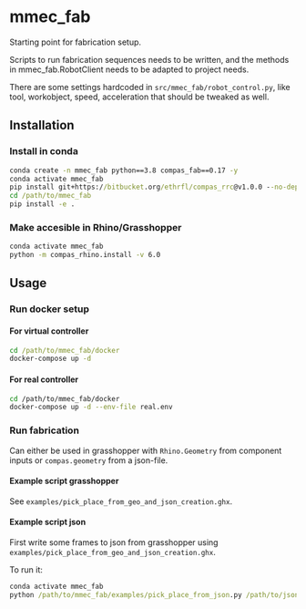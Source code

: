 # mmec_fab

Starting point for fabrication setup.

Scripts to run fabrication sequences needs to be written, and the methods in mmec_fab.RobotClient needs to be adapted to project needs.

There are some settings hardcoded in `src/mmec_fab/robot_control.py`, like tool,
workobject, speed, acceleration that should be tweaked as well.

## Installation

### Install in conda

```cmd
conda create -n mmec_fab python==3.8 compas_fab==0.17 -y
conda activate mmec_fab
pip install git+https://bitbucket.org/ethrfl/compas_rrc@v1.0.0 --no-deps
cd /path/to/mmec_fab
pip install -e .
```

### Make accesible in Rhino/Grasshopper

```cmd
conda activate mmec_fab
python -m compas_rhino.install -v 6.0
```

## Usage

### Run docker setup

#### For virtual controller

```cmd
cd /path/to/mmec_fab/docker
docker-compose up -d
```

#### For real controller

```bash
cd /path/to/mmec_fab/docker
docker-compose up -d --env-file real.env
```

### Run fabrication

Can either be used in grasshopper with `Rhino.Geometry` from component inputs
or `compas.geometry` from a json-file.

#### Example script grasshopper

See `examples/pick_place_from_geo_and_json_creation.ghx`.

#### Example script json

First write some frames to json from grasshopper using `examples/pick_place_from_geo_and_json_creation.ghx`.

To run it:

```cmd
conda activate mmec_fab
python /path/to/mmec_fab/examples/pick_place_from_json.py /path/to/json_file.json
```

